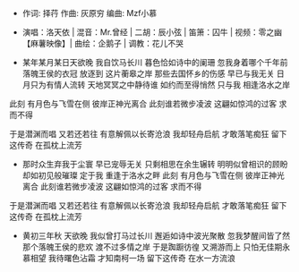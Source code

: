 - 作词: 择荇
作曲: 灰原穷
编曲: Mzf小慕

- 演唱：洛天依 | 混音：Mr.曾经 | 二胡：辰小弦 | 笛箫：囚牛 | 视频：零之幽【麻薯映像】| 曲绘：企鹅子 | 调教：花儿不哭

- 某年某月某日天欲晚
我自饮马长川
暮色恰如诗中的阑珊
忽我身着哪个千年前
落魄王侯的衣冠
放逐到 这片蘅皋之岸
那些去国怀乡的伤感
早已与我无关
日月只为有情人流转
天地冥冥之中静待谁
如约而至得悄然
只与我 相逢洛水之岸

此刻 有月色与飞雪在侧
彼岸正神光离合
此刻谁若微步凌波
这翩如惊鸿的过客
求而不得

于是潜渊而唱 又若还若往
有意解佩以长寄沧浪
我却轻舟启航 才敢落笔痴狂
留下这传奇 在孤枕上流芳

- 那时众生弃我于尘寰
早已宠辱无关
只剩相思在余生辗转
明明似曾相识的顾盼
却如初见般璀璨
定于我 重逢于洛水之畔
此刻 有月色与飞雪在侧
彼岸正神光离合
此刻谁若微步凌波
这翩如惊鸿的过客
求而不得

于是潜渊而唱 又若还若往
有意解佩以长寄沧浪
我却轻舟启航 才敢落笔痴狂
留下这传奇 在孤枕上流芳

- 黄初三年秋 天欲晚
我似曾打马过长川
邂逅如诗中波光聚散
忽我梦醒间皆了然
那个落魄王侯的悲欢
渡不过多情之岸
于是踟蹰彷徨 又溯游而上
只怕无佳期永慕相望
我待曙色沾霜 才知南柯一场
留下这传奇 在水一方流浪
